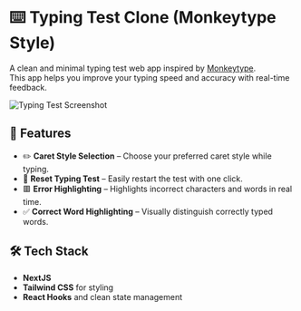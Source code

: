 # ⌨️ Typing Test Clone (Monkeytype Style)

A clean and minimal typing test web app inspired by [Monkeytype](https://monkeytype.com).  
This app helps you improve your typing speed and accuracy with real-time feedback.

![Typing Test Screenshot](https://res.cloudinary.com/cake-shop/image/upload/v1751077958/Screenshot_2025-06-28_at_09.29.51_xipemd.png)

## 🚀 Features

- ✏️ **Caret Style Selection** – Choose your preferred caret style while typing.
- 🔁 **Reset Typing Test** – Easily restart the test with one click.
- 🟥 **Error Highlighting** – Highlights incorrect characters and words in real time.
- ✅ **Correct Word Highlighting** – Visually distinguish correctly typed words.

## 🛠️ Tech Stack

- **NextJS**
- **Tailwind CSS** for styling
- **React Hooks** and clean state management
